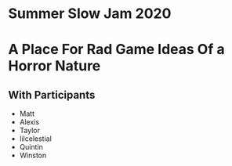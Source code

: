 # Summer Slow Jam 2020
# A Place For Rad Game Ideas Of a Horror Nature

## With Participants
 - Matt
 - Alexis
 - Taylor
 - lilcelestial
 - Quintin
 - Winston


